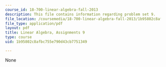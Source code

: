 ```yaml
---
course_id: 18-700-linear-algebra-fall-2013
description: This file contains information regarding problem set 9.
file_location: /coursemedia/18-700-linear-algebra-fall-2013/1b95802c8afbc755e790d43cb7751349_MIT18_700F13_ps9.pdf
file_type: application/pdf
layout: pdf
title: Linear Algebra, Assignments 9
type: course
uid: 1b95802c8afbc755e790d43cb7751349

---
```

None